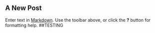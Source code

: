 ## A New Post

Enter text in [Markdown](http://daringfireball.net/projects/markdown/). Use the toolbar above, or click the **?** button for formatting help.
##TESTING

